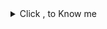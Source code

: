 <details>
<summary>Click , to Know me</summary>

| KEY           |                                            VALUE            |
|--------------:|-------------------------------------------------------------|
| Language                  :| Javascript , TypeScript                                     |
| FrameWork                 : | Nestjs , ExpressJs , fastify                                |
| MicroService  | RabbitMq , gRPC                                             |
| DataBase      | MongoDB , Mysql , sqlite , Postgres , Redis , ElasticSearch |
| API           | Postman , Insomnia , OpenApi , GraphQL , Swagger            |
| Architectures | MVC , onion , SOLID                                         |
| RealTime      | socket.io                                                   |
| DevOps        | Docker                                                      |
| OS            | Linux                                                       |      


</details>
